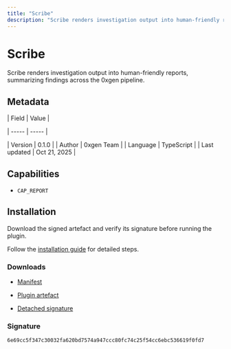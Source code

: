 ```yaml
---
title: "Scribe"
description: "Scribe renders investigation output into human-friendly reports, summarizing findings across the 0xgen pipeline."
---
```


# Scribe

Scribe renders investigation output into human-friendly reports, summarizing findings across the 0xgen pipeline.

## Metadata

| Field | Value |

| ----- | ----- |

| Version | 0.1.0 |
| Author | 0xgen Team |
| Language | TypeScript |
| Last updated | Oct 21, 2025 |


## Capabilities

- `CAP_REPORT`


## Installation

Download the signed artefact and verify its signature before running the plugin.

Follow the [installation guide](https://github.com/RowanDark/0xgen/tree/HEAD/plugins/scribe#getting-started) for detailed steps.


### Downloads

- [Manifest](https://raw.githubusercontent.com/RowanDark/0xgen/HEAD/plugins/scribe/manifest.json)

- [Plugin artefact](https://raw.githubusercontent.com/RowanDark/0xgen/HEAD/plugins/scribe/plugin.js)

- [Detached signature](https://raw.githubusercontent.com/RowanDark/0xgen/HEAD/plugins/scribe/plugin.js.sig)


### Signature

`6e69cc5f347c30032fa620bd7574a947ccc80fc74c25f54cc6ebc536619f0fd7`
